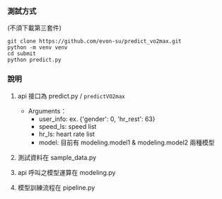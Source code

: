 ### 測試方式
(不須下載第三套件)
```commandline
git clone https://github.com/evon-su/predict_vo2max.git
python -m venv venv
cd submit
python predict.py
```
### 說明
1. api 接口為 predict.py / `predictVO2max`
   - Arguments：
     - user_info: ex. {'gender': 0, 'hr_rest': 63} 
     - speed_ls: speed list
     - hr_ls: heart rate list
     - model: 目前有 modeling.model1 & modeling.model2 兩種模型

2. 測試資料在 sample_data.py
3. api 呼叫之模型運算在 modeling.py
3. 模型訓練流程在 pipeline.py

